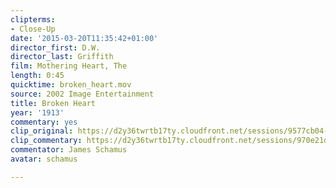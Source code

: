 ```yaml
---
clipterms:
- Close-Up
date: '2015-03-20T11:35:42+01:00'
director_first: D.W.
director_last: Griffith
film: Mothering Heart, The
length: 0:45
quicktime: broken_heart.mov
source: 2002 Image Entertainment
title: Broken Heart
year: '1913'
commentary: yes
clip_original: https://d2y36twrtb17ty.cloudfront.net/sessions/9577cb04-b686-48de-bdb6-ae31015cd083/90d36822-42df-4767-8a79-ae31015cd08b-b456f26b-5094-42d8-82d4-ae31015cf753.mp4
clip_commentary: https://d2y36twrtb17ty.cloudfront.net/sessions/970e21dc-2382-4c52-8143-ae31015cc570/a58a3034-1d7d-443d-b477-ae31015cc578-cfba2c39-a70b-4ef6-bf4f-ae31015ce672.mp4
commentator: James Schamus
avatar: schamus

---
```

